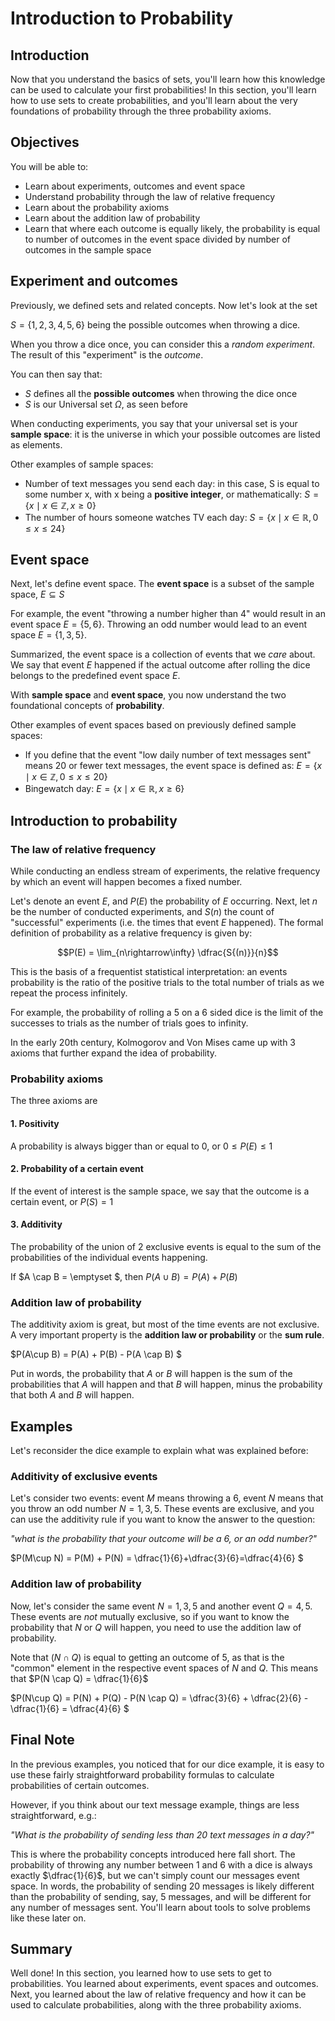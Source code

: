 
# Introduction to Probability

## Introduction

Now that you understand the basics of sets, you'll learn how this knowledge can be used to calculate your first probabilities! In this section, you'll learn how to use sets to create probabilities, and you'll learn about the very foundations of probability through the three probability axioms.

## Objectives

You will be able to: 

- Learn about experiments, outcomes and event space
- Understand probability through the law of relative frequency
- Learn about the probability axioms
- Learn about the addition law of probability
- Learn that where each outcome is equally likely, the probability is equal to number of outcomes in the event space divided by number of outcomes in the sample space 

## Experiment and outcomes

Previously, we defined sets and related concepts. Now let's look at the set

$S= \{1,2,3,4,5,6\}$ being the possible outcomes when throwing a dice.

When you throw a dice once, you can consider this a *random experiment*. The result of this "experiment" is the *outcome*. 

You can then say that:

- $S$ defines all the **possible outcomes** when throwing the dice once
- $S$ is our Universal set $\Omega$, as seen before


When conducting experiments, you say that your universal set is your **sample space**: it is the universe in which your
possible outcomes are listed as elements.

Other examples of sample spaces:
- Number of text messages you send each day:  in this case, S is equal to some number x, with x being a **positive integer**, or mathematically: $S = \{x \mid x \in \mathbb{Z}, x \geq 0\}$
- The number of hours someone watches TV each day:  $S = \{x \mid x \in \mathbb{R}, 0 \leq x \leq 24 \}$

## Event space

Next, let's define event space. The **event space** is a subset of the sample space, $E\subseteq S$

For example, the event "throwing a number higher than 4" would result in an event space $E= \{5,6\}$. Throwing an odd number would lead to an event space $E= \{1,3,5\}$. 

Summarized, the event space is a collection of events that we *care* about. We say that event $E$ happened if the actual outcome after rolling the dice belongs to the predefined event space  $E$.

With **sample space** and **event space**, you now understand the two foundational concepts of **probability**. 

Other examples of event spaces based on previously defined sample spaces:

- If you define that the event "low daily number of text messages sent" means 20 or fewer text messages, the event space is defined as: $E = \{x \mid x \in \mathbb{Z}, 0 \leq x \leq 20 \}$
- Bingewatch day:  $E = \{x \mid x \in \mathbb{R}, x \geq 6 \}$

## Introduction to probability

### The law of relative frequency

While conducting an endless stream of experiments, the relative frequency by which an event will happen becomes a fixed number. 

Let's denote an event $E$, and $P(E)$ the probability of $E$ occurring. Next, let $n$ be the number of conducted experiments, and $S(n)$ the count of "successful" experiments (i.e. the times that event $E$ happened). The formal definition of probability as a relative frequency is given by:

$$P(E) = \lim_{n\rightarrow\infty} \dfrac{S{(n)}}{n}$$


This is the basis of a frequentist statistical interpretation: an events probability is the ratio of the positive trials to the total number of trials as we repeat the process infinitely. 

For example, the probability of rolling a 5 on a 6 sided dice is the limit of the successes to trials as the number of trials goes to infinity.

In the early 20th century, Kolmogorov and Von Mises came up with 3 axioms that further expand the idea of probability.

###  Probability axioms

The three axioms are

#### 1. Positivity

A probability is always bigger than or equal to 0, or $0 \leq P(E) \leq 1$

#### 2. Probability of a certain event

If the event of interest is the sample space, we say that the outcome is a certain event, or $P(S) = 1$

#### 3. Additivity 

The probability of the union of 2 exclusive events is equal to the sum of the probabilities of the individual events happening.

If $A \cap B = \emptyset $, then $P(A\cup B) = P(A) + P(B)$ 

### Addition law of probability

The additivity axiom is great, but most of the time events are not exclusive. A very important property is the **addition law or probability** or the **sum rule**.

$P(A\cup B) = P(A) + P(B) - P(A \cap B) $ 

Put in words, the probability that $A$ or $B$ will happen is the sum of the probabilities that $A$ will happen and that $B$ will happen, minus the probability that both $A$ and $B$ will happen.

## Examples

Let's reconsider the dice example to explain what was explained before:

### Additivity of exclusive events

Let's consider two events: event $M$ means throwing a 6, event $N$ means that you throw an odd number $N={1,3,5}$. These events are exclusive, and you can use the additivity rule if you want to know the answer to the question: 

*"what is the probability that your outcome will be a 6, or an odd number?"*

$P(M\cup N) = P(M) + P(N) = \dfrac{1}{6}+\dfrac{3}{6}=\dfrac{4}{6} $ 

### Addition law of probability

Now, let's consider the same event $N={1,3,5}$ and another event $Q={4,5}$. These events are *not* mutually exclusive, so if you want to know the probability that $N$ or $Q$ will happen, you need to use the addition law of probability.

Note that $(N \cap Q)$ is equal to getting an outcome of 5, as that is the "common" element in the respective event spaces of $N$ and $Q$. This means that $P(N \cap Q) = \dfrac{1}{6}$

$P(N\cup Q) = P(N) + P(Q) - P(N \cap Q) = \dfrac{3}{6} + \dfrac{2}{6} - \dfrac{1}{6} = \dfrac{4}{6} $ 


## Final Note

In the previous examples, you noticed that for our dice example, it is easy to use these fairly straightforward probability formulas to calculate probabilities of certain outcomes. 

However, if you think about our text message example, things are less straightforward, e.g.:

*"What is the probability of sending less than 20 text messages in a day?"*

This is where the probability concepts introduced here fall short. The probability of throwing any number between 1 and 6 with a dice is always exactly $\dfrac{1}{6}$,  but we can't simply count our messages event space. In words, the probability of sending 20 messages is likely different than the probability of sending, say, 5 messages, and will be different for any number of messages sent. You'll learn about tools to solve problems like these later on.


## Summary

Well done! In this section, you learned how to use sets to get to probabilities. You learned about experiments, event spaces and outcomes. Next, you learned about the law of relative frequency and how it can be used to calculate probabilities, along with the three probability axioms.
